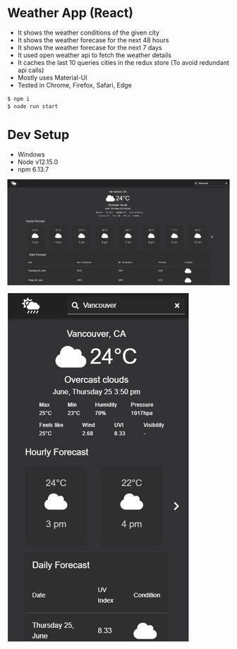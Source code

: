 # Weather App (React)

- It shows the weather conditions of the given city
- It shows the weather forecase for the next 48 hours
- It shows the weather forecase for the next 7 days
- It used open weather api to fetch the weather details
- It caches the last 10 queries cities in the redux store (To avoid redundant api calls)
- Mostly uses Material-UI
- Tested in Chrome, Firefox, Safari, Edge

```sh
$ npm i
$ node run start
```

# Dev Setup
- Windows
- Node v12.15.0
- npm 6.13.7


![](Weather_Desktop.JPG)

![](Weather_Mobile_view.JPG)
